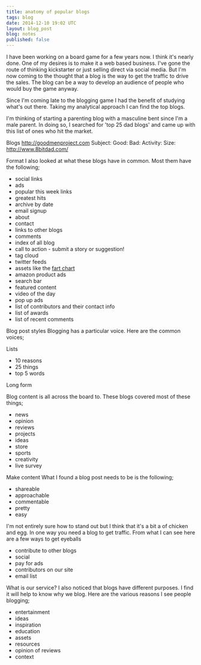 ```yaml
---
title: anatomy of popular blogs
tags: blog
date: 2014-12-10 19:02 UTC
layout: blog_post
blog: notes
published: false
---
```


I have been working on a board game for a few years now. I think it's nearly done. One of my desires is to make it a web based business. I've gone the route of thinking kickstarter or just selling direct via social media. But I'm now coming to the thought that a blog is the way to get the traffic to drive the sales. The blog can be a way to develop an audience of people who would buy the game anyway.

Since I'm coming late to the blogging game I had the benefit of studying what's out there. Taking my analytical approach I can find the top blogs.

I'm thinking of starting a parenting blog with a masculine bent since I'm a male parent. In doing so, I searched for 'top 25 dad blogs' and came up with this list of ones who hit the market.

Blogs
http://goodmenproject.com
Subject:
Good:
Bad: 
Activity:
Size:
http://www.8bitdad.com/

Format
I also looked at what these blogs have in common. Most them have the following; 

- social links
- ads
- popular this week links
- greatest hits
- archive by date
- email signup
- about
- contact
- links to other blogs
- comments
- index of all blog
- call to action - submit a story or suggestion!
- tag cloud
- twitter feeds
- assets like the [fart chart](http://www.howtobeadad.com/2013/18266/the-fart-chart)
- amazon product ads
- search bar
- featured content
- video of the day
- pop up ads
- list of contributors and their contact info
- list of awards
- list of recent comments

Blog post styles
Blogging has a particular voice. Here are the common voices;

Lists
- 10 reasons
- 25 things
- top 5 words

Long form


Blog content is all across the board to. These blogs covered most of these things;
- news
- opinion
- reviews
- projects
- ideas
- store
- sports
- creativity
- live survey

Make content
What I found a blog post needs to be is the following;
- shareable
- approachable
- commentable
- pretty
- easy

I'm not entirely sure how to stand out but I think that it's a bit a of chicken and egg. In one way you need a blog to get traffic. From what I can see here are a few ways to get eyeballs
- contribute to other blogs
- social
- pay for ads
- contributors on our site
- email list

What is our service?
I also noticed that blogs have different purposes. I find it will help to know why we blog. Here are the various reasons I see people blogging;
- entertainment
- ideas
- inspiration
- education
- assets
- resources
- opinion of reviews
- context
